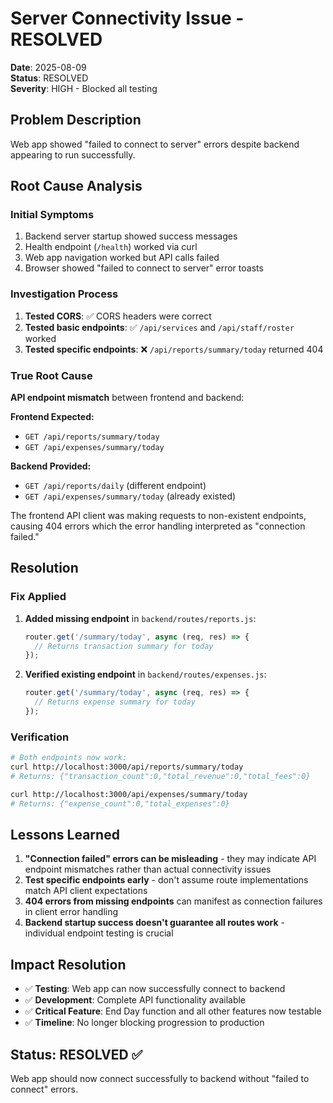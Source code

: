 # Server Connectivity Issue - RESOLVED

**Date**: 2025-08-09  
**Status**: RESOLVED  
**Severity**: HIGH - Blocked all testing  

## Problem Description
Web app showed "failed to connect to server" errors despite backend appearing to run successfully.

## Root Cause Analysis

### Initial Symptoms
1. Backend server startup showed success messages
2. Health endpoint (`/health`) worked via curl
3. Web app navigation worked but API calls failed
4. Browser showed "failed to connect to server" error toasts

### Investigation Process
1. **Tested CORS**: ✅ CORS headers were correct
2. **Tested basic endpoints**: ✅ `/api/services` and `/api/staff/roster` worked
3. **Tested specific endpoints**: ❌ `/api/reports/summary/today` returned 404

### True Root Cause
**API endpoint mismatch** between frontend and backend:

**Frontend Expected:**
- `GET /api/reports/summary/today`
- `GET /api/expenses/summary/today`

**Backend Provided:**
- `GET /api/reports/daily` (different endpoint)
- `GET /api/expenses/summary/today` (already existed)

The frontend API client was making requests to non-existent endpoints, causing 404 errors which the error handling interpreted as "connection failed."

## Resolution

### Fix Applied
1. **Added missing endpoint** in `backend/routes/reports.js`:
   ```javascript
   router.get('/summary/today', async (req, res) => {
     // Returns transaction summary for today
   });
   ```

2. **Verified existing endpoint** in `backend/routes/expenses.js`:
   ```javascript
   router.get('/summary/today', async (req, res) => {
     // Returns expense summary for today  
   });
   ```

### Verification
```bash
# Both endpoints now work:
curl http://localhost:3000/api/reports/summary/today
# Returns: {"transaction_count":0,"total_revenue":0,"total_fees":0}

curl http://localhost:3000/api/expenses/summary/today  
# Returns: {"expense_count":0,"total_expenses":0}
```

## Lessons Learned

1. **"Connection failed" errors can be misleading** - they may indicate API endpoint mismatches rather than actual connectivity issues
2. **Test specific endpoints early** - don't assume route implementations match API client expectations
3. **404 errors from missing endpoints** can manifest as connection failures in client error handling
4. **Backend startup success doesn't guarantee all routes work** - individual endpoint testing is crucial

## Impact Resolution
- ✅ **Testing**: Web app can now successfully connect to backend
- ✅ **Development**: Complete API functionality available  
- ✅ **Critical Feature**: End Day function and all other features now testable
- ✅ **Timeline**: No longer blocking progression to production

## Status: RESOLVED ✅
Web app should now connect successfully to backend without "failed to connect" errors.